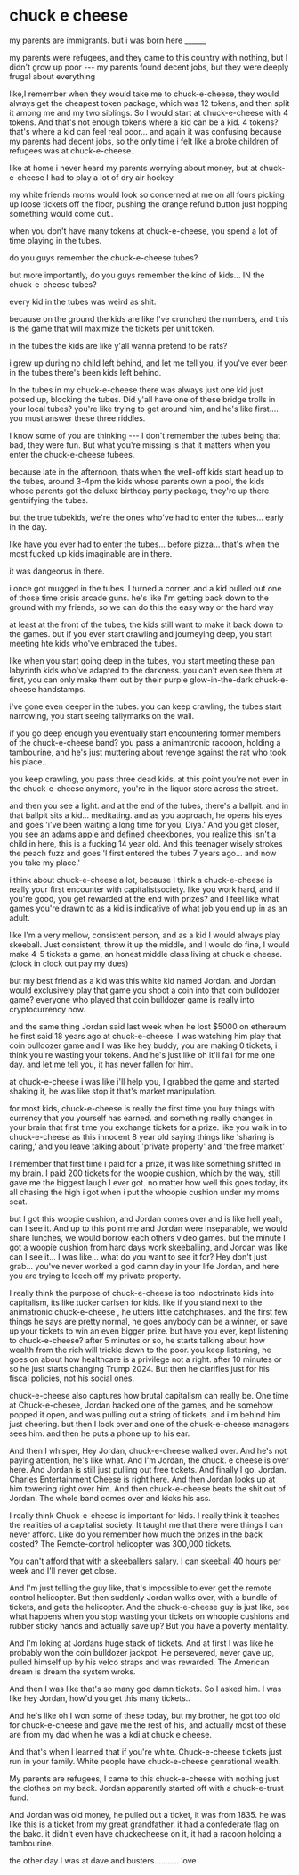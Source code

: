 # chuck e cheese

my parents are immigrants. but i was born here ______

my parents were refugees, and they came to this country with nothing, but I didn't grow up poor --- my parents found decent jobs, but they were deeply frugal about everything

like,I remember when they would take me to chuck-e-cheese, they would always get the cheapest token package, which was 12 tokens, and then split it among me and my two siblings. So I would start at chuck-e-cheese with 4 tokens. And that's not enough tokens where a kid can be a kid. 4 tokens? that's where a kid can feel real poor... and again it was confusing because my parents had decent jobs, so the only time i felt like a broke children of refugees was at chuck-e-cheese. 

like at home i never heard my parents worrying about money, but at chuck-e-cheese I had to play a lot of dry air hockey

my white friends moms would look so concerned at me on all fours picking up loose tickets off the floor, pushing the orange refund button just hopping something would come out.. 

when you don't have many tokens at chuck-e-cheese, you spend a lot of time playing in the tubes. 

do you guys remember the chuck-e-cheese tubes?

but more importantly, do you guys remember the kind of kids... IN the chuck-e-cheese tubes?

every kid in the tubes was weird as shit. 

because on the ground the kids are like I've crunched the numbers, and this is the game that will maximize the tickets per unit token.

in the tubes the kids are like y'all wanna pretend to be rats?

i grew up during no child left behind, and let me tell you, if you've ever been in the tubes there's been kids left behind.

In the tubes in my chuck-e-cheese there was always just one kid just potsed up, blocking the tubes. Did y'all have one of these bridge trolls in your local tubes? you're like trying to get around him, and he's like first.... you must answer these three riddles.

I know some of you are thinking --- I don't remember the tubes being that bad, they were fun. But what you're missing is that it matters when you enter the chuck-e-cheese tubees.

because late in the afternoon, thats when the well-off kids start head up to the tubes, around 3-4pm the kids whose parents own a pool, the kids whose parents got the deluxe birthday party package, they're up there gentrifying the tubes.

but the true tubekids, we're the ones who've had to enter the tubes... early in the day. 

like have you ever had to enter the tubes... before pizza... that's when the most fucked up kids imaginable are in there.

it was dangeorus in there.

i once got mugged in the tubes. I turned a corner, and a kid pulled out one of those time crisis arcade guns. he's like I'm getting back down to the ground with my friends, so we can do this the easy way or the hard way

at least at the front of the tubes, the kids still want to make it back down to the games. but if you ever start crawling and journeying deep, you start meeting hte kids who've embraced the tubes. 

like when you start going deep in the tubes, you start meeting these pan labyrinth kids who've adapted to the darkness. you can't even see them at first, you can only make them out by their purple glow-in-the-dark chuck-e-cheese handstamps. 

i've gone even deeper in the tubes. you can keep crawling, the tubes start narrowing, you start seeing tallymarks on the wall.

if you go deep enough you eventually start encountering former members of the chuck-e-cheese band? you pass a animantronic racooon, holding a tambourine, and he's just  muttering about revenge against the rat who took his place..

you keep crawling, you pass three dead kids, at this point you're not even in the chuck-e-cheese anymore, you're in the liquor store across the street.

and then you see a light. and at the end of the tubes, there's a ballpit. and in that ballpit sits a kid... meditating. and as you approach, he opens his eyes and goes 'i've been waiting a long time for you, Diya.' And you get closer, you see an adams apple and defined cheekbones, you realize this isn't a child in here, this is a fucking 14 year old. And this teenager wisely strokes the peach fuzz and goes 'I first entered the tubes 7 years ago... and now you take my place.'

i think about chuck-e-cheese a lot, because I think a chuck-e-cheese is really your first encounter with capitalistsociety. like you work hard, and if you're good, you get rewarded at the end with prizes? and I feel like what games you're drawn to as a kid is indicative of what job you end up in as an adult. 

like I'm a very mellow, consistent person, and as a kid I would always play skeeball. Just consistent, throw it up the middle, and I would do fine, I would make 4-5 tickets a game, an honest middle class living at chuck e cheese. (clock in clock out pay my dues)

but my best friend as a kid was this white kid named Jordan. and Jordan would exclusively play that game you shoot a coin into that coin bulldozer game? everyone who played that coin bulldozer game is really into cryptocurrency now. 

and the same thing Jordan said last week when he lost $5000 on ethereum he first said 18 years ago at chuck-e-cheese. I was watching him play that coin bulldozer game and I was like hey buddy, you are making 0 tickets, i think you're wasting your tokens. And he's just like oh it'll fall for me one day. and let me tell you, it has never fallen for him.  

at chuck-e-cheese i was like i'll help you, I grabbed the game and started shaking it, he was like stop it that's market manipulation.

for most kids, chuck-e-cheese is really the first time you buy things with currency that you yourself has earned. and something really changes in your brain that first time you exchange tickets for a prize. like you walk in to chuck-e-cheese as this innocent 8 year old saying things like 'sharing is caring,' and you leave talking about 'private property' and 'the free market'

I remember that first time i paid for a prize, it was like something shifted in my brain. I paid 200 tickets for the woopie cushion, which by the way, still gave me the biggest laugh I ever got. no matter how well this goes today, its all chasing the high i got when i put the whoopie cushion under my moms seat. 

but I got this woopie cushion, and Jordan comes over and is like hell yeah, can I see it. And up to this point me and Jordan were inseparable, we would share lunches, we would borrow each others video games. but the minute I got a woopie cushion from hard days work skeeballing, and Jordan was like can I see it... I was like... what do you want to see it for? Hey don't just grab... you've never worked a god damn day in your life Jordan, and here you are trying to leech off my private property. 

I really think the purpose of chuck-e-cheese is too indoctrinate kids into capitalism, its like tucker carlsen for kids. like if you stand next to the animatronic chuck-e-cheese , he utters little catchphrases. and the first few things he says are pretty normal, he goes anybody can be a winner, or save up your tickets to win an even bigger prize. but have you ever, kept listening to chuck-e-cheese? after 5 minutes or so, he starts talking about how wealth from the rich will trickle down to the poor. you keep listening, he goes on about how healthcare is a privilege not a right. after 10 minutes or so he just starts changing Trump 2024. But then he clarifies just for his fiscal policies, not his social ones.

chuck-e-cheese also captures how brutal capitalism can really be. One time at Chuck-e-chesee, Jordan hacked one of the games, and he somehow popped it open, and was pulling out a string of tickets. and i'm behind him just cheering. but then I look over and one of the chuck-e-cheese managers sees him. and then he puts a phone up to his ear.

And then I whisper, Hey Jordan, chuck-e-cheese walked over. And he's not paying attention, he's like what. And I'm Jordan, the chuck. e cheese is over here. And Jordan is still just pulling out free tickets. And finally I go. Jordan. Charles Entertainment Cheese is right here. And then Jordan looks up at him towering right over him. And then chuck-e-cheese beats the shit out of Jordan. The whole band comes over and kicks his ass.

I really think Chuck-e-cheese is important for kids. I really think it teaches the realities of a capitalist society. It taught me that there were things I can never afford. Like do you remember how much the prizes in the back costed? The Remote-control helicopter was 300,000 tickets. 

You can't afford that with a skeeballers salary. I can skeeball 40 hours per week and I'll never get close. 

And I'm just telling the guy like, that's impossible to ever get the remote control helicopter. But then suddenly Jordan walks over, with a bundle of tickets, and gets the helicopter. And the chuck-e-cheese guy is just like, see what happens when you stop wasting your tickets on whoopie cushions and rubber sticky hands and actually save up? But you have a poverty mentality. 

And I'm loking at Jordans huge stack of tickets. And at first I was like he probably won the coin bulldozer jackpot. He persevered, never gave up, pulled himself up by his velco straps and was rewarded. The American dream is dream the system wroks.

And then I was like that's so many god damn tickets. So I asked him. I was like hey Jordan, how'd you get this many tickets..

And he's like oh I won some of these today, but my brother, he got too old for chuck-e-cheese and gave me the rest of his, and actually most of these are from my dad when he was a kdi at chuck e cheese.

And that's when I learned that if you're white. Chuck-e-cheese tickets just run in your family. White people have chuck-e-cheese genrational wealth. 

My parents are refugees, I came to this chuck-e-cheese with nothing just the clothes on my back. Jordan apparently started off with a chuck-e-trust fund.

And Jordan was old money, he pulled out a ticket, it was from 1835. he was like this is a ticket from my great grandfather. it had a confederate flag on the bakc. it didn't even have chuckecheese on it, it had a racoon holding a tambourine. 


the other day I was at dave and busters........... love

